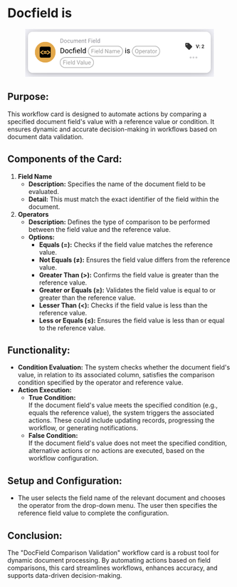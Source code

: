# Docfield is

<figure><img src="../../../../.gitbook/assets/image (9) (1) (1) (1).png" alt="" width="563"><figcaption></figcaption></figure>

## **Purpose:**

This workflow card is designed to automate actions by comparing a specified document field's value with a reference value or condition. It ensures dynamic and accurate decision-making in workflows based on document data validation.

## **Components of the Card:**

1. **Field Name**
   * **Description:** Specifies the name of the document field to be evaluated.
   * **Detail:** This must match the exact identifier of the field within the document.
2. **Operators**
   * **Description:** Defines the type of comparison to be performed between the field value and the reference value.
   * **Options:**
     * **Equals (=):** Checks if the field value matches the reference value.
     * **Not Equals (≠):** Ensures the field value differs from the reference value.
     * **Greater Than (>):** Confirms the field value is greater than the reference value.
     * **Greater or Equals (≥):** Validates the field value is equal to or greater than the reference value.
     * **Lesser Than (<):** Checks if the field value is less than the reference value.
     * **Less or Equals (≤):** Ensures the field value is less than or equal to the reference value.

## **Functionality:**

* **Condition Evaluation:** The system checks whether the document field's value, in relation to its associated column, satisfies the comparison condition specified by the operator and reference value.
* **Action Execution:**
  * **True Condition:**\
    If the document field's value meets the specified condition (e.g., equals the reference value), the system triggers the associated actions. These could include updating records, progressing the workflow, or generating notifications.
  * **False Condition:**\
    If the document field's value does not meet the specified condition, alternative actions or no actions are executed, based on the workflow configuration.

## **Setup and Configuration:**&#x20;

* The user selects the field name of the relevant document and chooses the operator from the drop-down menu. The user then specifies the reference field value to complete the configuration.

## **Conclusion:**

The "DocField Comparison Validation" workflow card is a robust tool for dynamic document processing. By automating actions based on field comparisons, this card streamlines workflows, enhances accuracy, and supports data-driven decision-making.
